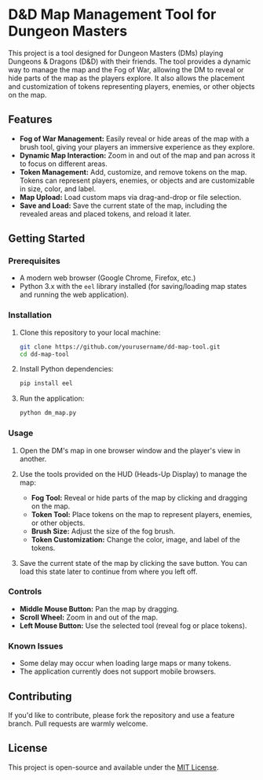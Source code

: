# D&D Map Management Tool for Dungeon Masters

This project is a tool designed for Dungeon Masters (DMs) playing Dungeons & Dragons (D&D) with their friends. The tool provides a dynamic way to manage the map and the Fog of War, allowing the DM to reveal or hide parts of the map as the players explore. It also allows the placement and customization of tokens representing players, enemies, or other objects on the map.

## Features

- **Fog of War Management:** Easily reveal or hide areas of the map with a brush tool, giving your players an immersive experience as they explore.
- **Dynamic Map Interaction:** Zoom in and out of the map and pan across it to focus on different areas.
- **Token Management:** Add, customize, and remove tokens on the map. Tokens can represent players, enemies, or objects and are customizable in size, color, and label.
- **Map Upload:** Load custom maps via drag-and-drop or file selection.
- **Save and Load:** Save the current state of the map, including the revealed areas and placed tokens, and reload it later.

## Getting Started

### Prerequisites

- A modern web browser (Google Chrome, Firefox, etc.)
- Python 3.x with the `eel` library installed (for saving/loading map states and running the web application).

### Installation

1. Clone this repository to your local machine:

    ```bash
    git clone https://github.com/yourusername/dd-map-tool.git
    cd dd-map-tool
    ```

2. Install Python dependencies:

    ```bash
    pip install eel
    ```

3. Run the application:

    ```bash
    python dm_map.py
    ```

### Usage

1. Open the DM's map in one browser window and the player's view in another.
2. Use the tools provided on the HUD (Heads-Up Display) to manage the map:
   - **Fog Tool:** Reveal or hide parts of the map by clicking and dragging on the map.
   - **Token Tool:** Place tokens on the map to represent players, enemies, or other objects.
   - **Brush Size:** Adjust the size of the fog brush.
   - **Token Customization:** Change the color, image, and label of the tokens.

3. Save the current state of the map by clicking the save button. You can load this state later to continue from where you left off.

### Controls

- **Middle Mouse Button:** Pan the map by dragging.
- **Scroll Wheel:** Zoom in and out of the map.
- **Left Mouse Button:** Use the selected tool (reveal fog or place tokens).

### Known Issues

- Some delay may occur when loading large maps or many tokens.
- The application currently does not support mobile browsers.

## Contributing

If you'd like to contribute, please fork the repository and use a feature branch. Pull requests are warmly welcome.

## License

This project is open-source and available under the [MIT License](LICENSE).
